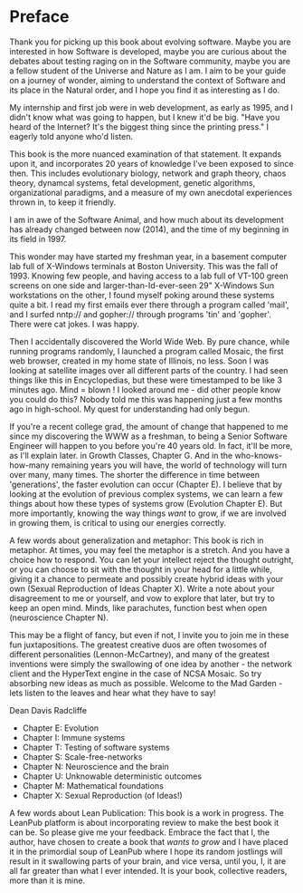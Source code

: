 # Preface

Thank you for picking up this book about evolving software.
Maybe you are interested in how Software is developed, maybe you are curious about the debates about testing raging on in the Software community, maybe you are a fellow student of the Universe and Nature as I am. I aim to be your guide on a journey of wonder, aiming to understand the context of Software and its place in the Natural order, and I hope you find it as interesting as I do.

My internship and first job were in web development, as early as 1995, and I didn't know what was going to happen, but I knew it'd be big. "Have you heard of the Internet? It's the biggest thing since the printing press." I eagerly told anyone who'd listen.

This book is the more nuanced examination of that statement. It expands upon it, and incorporates 20 years of knowledge I've been exposed to since then. This includes evolutionary biology, network and graph theory, chaos theory, dynamcal systems, fetal development, genetic algorithms, organizational paradigms, and a measure of my own anecdotal experiences thrown in, to keep it friendly.

I am in awe of the Software Animal, and how much about its development has already changed between now (2014), and the time of my beginning in its field in 1997.

This wonder may have started my freshman year, in a basement computer lab full of X-Windows terminals at Boston University. This was the fall of 1993. Knowing few people, and having access to a lab full of VT-100 green screens on one side and larger-than-Id-ever-seen 29" X-Windows Sun workstations on the other, I found myself poking around these systems quite a bit. I read my first emails ever there through a program called 'mail', and I surfed nntp:// and gopher:// through programs 'tin' and 'gopher'. There were cat jokes. I was happy.

Then I accidentally discovered the World Wide Web. By pure chance, while running programs randomly, I launched a program called Mosaic, the first web browser, created in my home state of Illinois, no less. Soon I was looking at satellite images over all different parts of the country. I had seen things like this in Encyclopedias, but these were timestamped to be like 3 minutes ago. Mind = blown ! I looked around me - did other people know you could do this? Nobody told me this was happening just a few months ago in high-school. My quest for understanding had only begun.

If you're a recent college grad, the amount of change that happened to me since my discovering the WWW as a freshman, to being a Senior Software Engineer will happen to you before you're 40 years old. In fact, it'll be more, as I'll explain later. in Growth Classes, Chapter G. And in the who-knows-how-many remaining years you will have, the world of technology will turn over many, many times. The shorter the difference in time between 'generations', the faster evolution can occur (Chapter E). I believe that by looking at the evolution of previous complex systems, we can learn a few things about how these types of systems grow (Evolution Chapter E). But more importantly, knowing the way things *want* to grow, if we are involved in growing them, is critical to using our energies correctly.

A few words about generalization and metaphor: This book is rich in metaphor. At times, you may feel the metaphor is a stretch. And you have a choice how to respond. You can let your intellect reject the thought outright, or you can choose to sit with the thought in your head for a little while, giving it a chance to permeate and possibly create hybrid ideas with your own (Sexual Reproduction of Ideas Chapter X). Write a note about your disagreement to me or yourself, and vow to explore that later, but try to keep an open mind. Minds, like parachutes, function best when open (neuroscience Chapter N).

This may be a flight of fancy, but even if not, I invite you to join me in these fun juxtapositions. The greatest creative duos are often twosomes of different personalities (Lennon-McCartney), and many of the greatest inventions were simply the swallowing of one idea by another - the network client and the HyperText engine in the case of NCSA Mosaic. So try absorbing new ideas as much as possible. Welcome to the Mad Garden - lets listen to the leaves and hear what they have to say!

Dean Davis Radcliffe

* Chapter E: Evolution
* Chapter I: Immune systems
* Chapter T: Testing of software systems
* Chapter S: Scale-free-networks
* Chapter N: Neuroscience and the brain
* Chapter U: Unknowable deterministic outcomes
* Chapter M: Mathematical foundations
* Chapter X: Sexual Reproduction (of Ideas!)

A few words about Lean Publication: This book is a work in progress. The LeanPub platform is about incorporating review to make the best book it can be. So please give me your feedback. Embrace the fact that I, the author, have chosen to create a book that *wants to grow* and I have placed it in the primordial soup of LeanPub where I hope its random jostlings will result in it swallowing parts of your brain, and vice versa, until you, I, it are all far greater than what I ever intended. It is your book, collective readers, more than it is mine.

